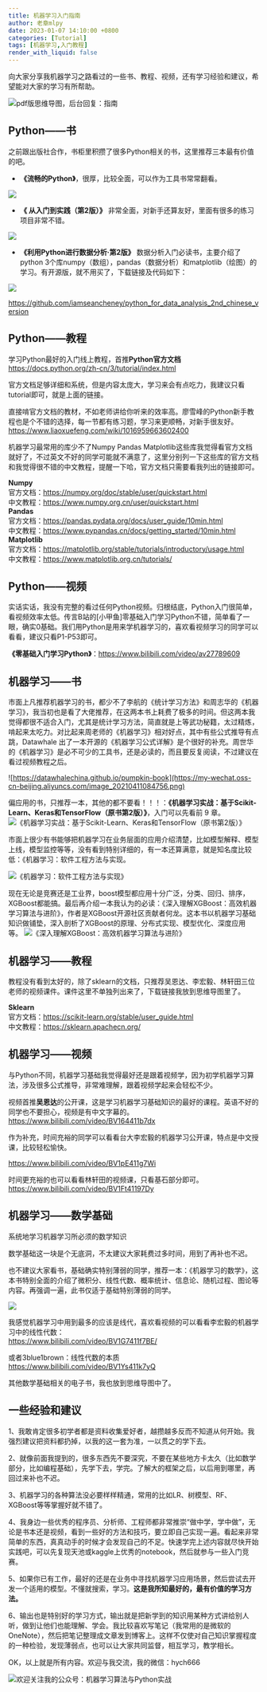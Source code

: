 ```yaml
---
title: 机器学习入门指南
author: 老章mlpy
date: 2023-01-07 14:10:00 +0800
categories: [Tutorial]
tags: [机器学习,入门教程]
render_with_liquid: false
---
```


向大家分享我机器学习之路看过的一些书、教程、视频，还有学习经验和建议，希望能对大家的学习有所帮助。

![pdf版思维导图，后台回复：指南](https://my-wechat.oss-cn-beijing.aliyuncs.com/image_20210411151010.png)


## Python——书

之前跟出版社合作，书柜里积攒了很多Python相关的书，这里推荐三本最有价值的吧。  

- **《流畅的Python》**，很厚，比较全面，可以作为工具书常常翻看。

![](https://my-wechat.oss-cn-beijing.aliyuncs.com/image_20210411085101.png)

- **《 从入门到实践（第2版）》** 非常全面，对新手还算友好，里面有很多的练习项目非常不错。

![](https://my-wechat.oss-cn-beijing.aliyuncs.com/image_20210411085219.png)

- **《利用Python进行数据分析·第2版》** 数据分析入门必读书，主要介绍了python 3个库numpy（数组），pandas（数据分析）和matplotlib（绘图）的学习。有开源版，就不用买了，下载链接及代码如下：

![](https://my-wechat.oss-cn-beijing.aliyuncs.com/image_20210411085319.png)

https://github.com/iamseancheney/python_for_data_analysis_2nd_chinese_version

## Python——教程
学习Python最好的入门线上教程，首推**Python官方文档**    
https://docs.python.org/zh-cn/3/tutorial/index.html  

官方文档足够详细和系统，但是内容太庞大，学习来会有点吃力，我建议只看tutorial即可，就是上面的链接。

直接啃官方文档的教材，不如老师讲给你听来的效率高。廖雪峰的Python新手教程也是个不错的选择，每一节都有练习题，学习来更顺畅，对新手很友好。  
https://www.liaoxuefeng.com/wiki/1016959663602400

机器学习最常用的库少不了Numpy Pandas Matplotlib这些库我觉得看官方文档就好了，不过英文不好的同学可能就不满意了，这里分别列一下这些库的官方文档和我觉得很不错的中文教程，提醒一下哈，官方文档只需要看我列出的链接即可。

**Numpy**  
官方文档：https://numpy.org/doc/stable/user/quickstart.html  
中文教程：https://www.numpy.org.cn/user/quickstart.html  
**Pandas**  
官方文档：https://pandas.pydata.org/docs/user_guide/10min.html  
中文教程：https://www.pypandas.cn/docs/getting_started/10min.html  
**Matplotlib**  
官方文档：https://matplotlib.org/stable/tutorials/introductory/usage.html  
中文教程：https://www.matplotlib.org.cn/tutorials/  


## Python——视频

实话实话，我没有完整的看过任何Python视频。归根结底，Python入门很简单，看视频效率太低。传言B站的[小甲鱼]零基础入门学习Python不错，简单看了一眼，确实0基础。我们用Python是用来学机器学习的，喜欢看视频学习的同学可以看看，建议只看P1-P53即可。  

**《零基础入门学习Python》**：https://www.bilibili.com/video/av27789609

## 机器学习——书

市面上凡推荐机器学习的书，都少不了李航的《统计学习方法》和周志华的《机器学习》，我当初也是看了大佬推荐，在这两本书上耗费了极多的时间。但这两本我觉得都很不适合入门，尤其是统计学习方法，简直就是上等武功秘籍，太过精炼，啃起来太吃力。对比起来周老师的《机器学习》相对好点，其中有些公式推导有点跳，Datawhale 出了一本开源的《机器学习公式详解》是个很好的补充。周世华的《机器学习》是必不可少的工具书，还是必读的，而且要反复阅读，不过建议在看过视频教程之后。

![https://datawhalechina.github.io/pumpkin-book](https://my-wechat.oss-cn-beijing.aliyuncs.com/image_20210411084756.png)

偏应用的书，只推荐一本，其他的都不要看！！！：**《机器学习实战：基于Scikit-Learn、Keras和TensorFlow（原书第2版）》**，入门可以先看前 9 章。
![《机器学习实战：基于Scikit-Learn、Keras和TensorFlow（原书第2版）》](https://my-wechat.oss-cn-beijing.aliyuncs.com/image_20210411092247.png)

市面上很少有书能够把机器学习在业务层面的应用介绍清楚，比如模型解释、模型上线，模型监控等等，没有看到特别详细的，有一本还算满意，就是知名度比较低：《机器学习：软件工程方法与实现。

![《机器学习：软件工程方法与实现》](https://my-wechat.oss-cn-beijing.aliyuncs.com/image_20210411090903.png)

现在无论是竞赛还是工业界，boost模型都应用十分广泛，分类、回归、排序，XGBoost都能搞。最后再介绍一本我认为的必读：《深入理解XGBoost：高效机器学习算法与进阶》，作者是XGBoost开源社区贡献者何龙。这本书以机器学习基础知识做铺垫，深入剖析了XGBoost的原理、分布式实现、模型优化、深度应用等。
![《深入理解XGBoost：高效机器学习算法与进阶》](https://my-wechat.oss-cn-beijing.aliyuncs.com/image_20210411091532.png)

## 机器学习——教程
教程没有看到太好的，除了sklearn的文档，只推荐吴恩达、李宏毅、林轩田三位老师的视频课件。课件这里不单独列出来了，下载链接我放到思维导图里了。

**Sklearn**  
官方文档：https://scikit-learn.org/stable/user_guide.html  
中文教程：https://sklearn.apachecn.org/  


## 机器学习——视频

与Python不同，机器学习基础我觉得最好还是跟着视频学，因为初学机器学习算法，涉及很多公式推导，非常难理解，跟着视频学起来会轻松不少。

视频首推**吴恩达**的公开课，这是学习机器学习基础知识的最好的课程。英语不好的同学也不要担心，视频是有中文字幕的。  
https://www.bilibili.com/video/BV164411b7dx

作为补充，时间充裕的同学可以看看台大李宏毅的机器学习公开课，特点是中文授课，比较轻松愉快。

https://www.bilibili.com/video/BV1pE411g7Wi  

时间更充裕的也可以看看林轩田的视频课，只看基石部分即可。  
https://www.bilibili.com/video/BV1Ft41197Dy

## 机器学习——数学基础
系统地学习机器学习所必须的数学知识


数学基础这一块是个无底洞，不太建议大家耗费过多时间，用到了再补也不迟。

也不建议大家看书，基础确实特别薄弱的同学，推荐一本：《机器学习的数学》，这本书特别全面的介绍了微积分、线性代数、概率统计、信息论、随机过程、图论等内容。再强调一遍，此书仅适于基础特别薄弱的同学。

![](https://my-wechat.oss-cn-beijing.aliyuncs.com/image_20210411142542.png)

我感觉机器学习中用到最多的应该是线代，喜欢看视频的可以看看李宏毅的机器学习中的线性代数：  
https://www.bilibili.com/video/BV1G7411f7BE/

或者3blue1brown：线性代数的本质  
https://www.bilibili.com/video/BV1Ys411k7yQ

其他数学基础相关的电子书，我也放到思维导图中了。

## 一些经验和建议

1、我敢肯定很多初学者都是资料收集爱好者，越攒越多反而不知道从何开始。我强烈建议把资料都扔掉，以我的这一套为准，一以贯之的学下去。

2、就像前面我提到的，很多东西先不要深究，不要在某些地方卡太久（比如数学部分，比如编程基础），先学下去，学完。了解大的框架之后，以后用到哪里，再回过来补也不迟。

3、机器学习的各种算法没必要样样精通，常用的比如LR、树模型、RF、XGBoost等等掌握好就不错了。

4、我身边一些优秀的程序员、分析师、工程师都非常推崇“做中学，学中做”，无论是书本还是视频，看到一些好的方法和技巧，要立即自己实现一遍。看起来非常简单的东西，真真动手的时候才会发现自己的不足。快速学完上述内容就尽快开始实践吧，可以先复现天池或kaggle上优秀的notebook，然后就参与一些入门竞赛。

5、如果你已有工作，最好的还是在业务中寻找机器学习应用场景，然后尝试去开发一个适用的模型。不懂就搜索，学习。**这是我所知最好的，最有价值的学习方法。**

6、输出也是特别好的学习方式，输出就是把新学到的知识用某种方式讲给别人听，做到让他们也能理解、学会。我比较喜欢写笔记（我常用的是微软的OneNote），然后把笔记整理成文章发到博客上。这样不仅使对自己知识掌握程度的一种检验，发现薄弱点，也可以让大家共同监督，相互学习，教学相长。

OK，以上就是所有内容。欢迎与我交流，我的微信：hych666

![欢迎关注我的公众号：机器学习算法与Python实战](https://my-wechat.oss-cn-beijing.aliyuncs.com/qrcode_for_gh_d1f562dd0d75_344_20210411154101.jpg)
